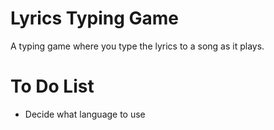 # Lyrics Typing Game
A typing game where you type the lyrics to a song as it plays.

# To Do List
- Decide what language to use
